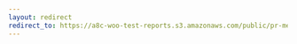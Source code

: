 ```yaml
---
layout: redirect
redirect_to: https://a8c-woo-test-reports.s3.amazonaws.com/public/pr-merge/43315/e2e/index.html
---
```

